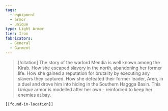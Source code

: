 ```yaml
---
tags:
  - equipment
  - armor
  - unique
type: Light Armor
tier: Iron
fabricators:
  - General
  - Garment
---
```

> [!citation]
> The story of the warlord Mendia is well known among the Kirab. How she escaped slavery in the north, abandoning her former life. How she gained a reputation for brutality by executing any slavers they captured. How she defeated their former leader, Aren, in a duel and drove him into hiding in the Southern Haggga Basin. This *Unique* armor is modelled after her own - reinforced to keep her enemies at bay.

```meta-bind-embed
[[found-in-location]]
```